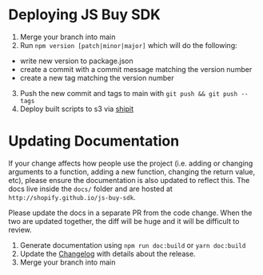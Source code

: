 # Deploying JS Buy SDK

1. Merge your branch into main
2. Run `npm version [patch|minor|major]` which will do the following:
  * write new version to package.json
  * create a commit with a commit message matching the version number
  * create a new tag matching the version number
3. Push the new commit and tags to main with `git push && git push --tags`
4. Deploy built scripts to s3 via [shipit](https://shipit.shopify.io/shopify/js-buy-sdk/production)

# Updating Documentation

If your change affects how people use the project (i.e. adding or
changing arguments to a function, adding a new function, changing the
return value, etc), please ensure the documentation is also updated to
reflect this. The docs live inside the `docs/` folder and are hosted
at `http://shopify.github.io/js-buy-sdk`.

Please update the docs in a separate PR from the code change. When the two are
updated together, the diff will be huge and it will be difficult to review.

1. Generate documentation using `npm run doc:build` or `yarn doc:build`
2. Update the [Changelog](https://github.com/Shopify/js-buy-sdk/CHANGELOG.md) with details about the release.
3. Merge your branch into main
